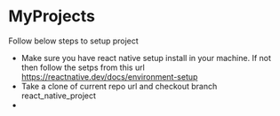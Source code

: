 # MyProjects
Follow below steps to setup project
- Make sure you have react native setup install in your machine. If not then follow the setps from this url https://reactnative.dev/docs/environment-setup
- Take a clone of current repo url and checkout branch react_native_project
- 
